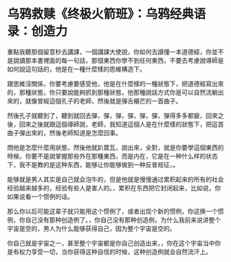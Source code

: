 # 乌鸦救赎《终极火箭班》：乌鸦经典语录：创造力

重點我聽那個留意秒去講課，一個講課大使說，你如何去讀懂一本道德經，你並不是說讀那本書裡面的每一句話，那個東西你學不到任何東西，不要去考慮說導師是如何說這句話的，他是在一種什麼樣的思維構造下。

跟思維沒關係，你要考慮要感受他，他是在什麼樣的一種狀態下，把道德經寫出來的，那種狀態，你只要說能夠抓到那種狀態，他那種說話方式你是可以自然流躺出來的，就像曾經這個孔子的老師，然後就是彈舌繪芒的一首曲子。

然後孔子就聽到了，聽到就回去彈，彈，彈，彈，彈，彈，彈得多多都變，回來之後，回來之後就跟這個導師說，老師，我知道這個人是在什麼樣的狀態下，把這首曲子彈出來的，然後老師知道是怎麼回事。

問他是怎麼什麼用狀態，然後他就趴寶瓦，說出來，全對，就是你要學這個東西的時候，你要不是說掌握那些外在那種東西，而是内在，它是在一种什么样的状态下，我不是教的是这种东西，能够让你能够做到一种反普规征，。

能够就是男人其实是自己就会泡牛的，但是他就是慢慢通过累积起来的所有的社会经验越来越多的，经验有些人是害人的。，累积在东西把它封闭起来，比如说，你如果说看一个惯例的话。

那么你以后可能这辈子就只能用这个惯例了，或者出现个新的惯例，你这换一个惯例，你自己没有那种创造例了。，你自己没有那种创造例，为什么我前来说讲整个宇宙是空的，男人为什么能够获得自己，因为整个宇宙是空的。

你自己就是宇宙之一，甚至整个宇宙都是你自己创造出来，，你在这个宇宙当中你是有权力享受一切，当你获得这种自信的时候，这种创造例就会自然流汗上。

